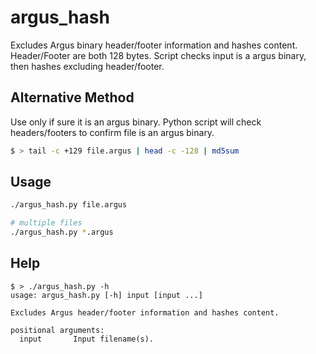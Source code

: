 # argus_hash
Excludes Argus binary header/footer information and hashes content. Header/Footer are both 128 bytes. Script checks input is a argus binary, then hashes excluding header/footer.

## Alternative Method
Use only if sure it is an argus binary. Python script will check headers/footers to confirm file is an argus binary.

```bash
$ > tail -c +129 file.argus | head -c -128 | md5sum
```

## Usage

```bash
./argus_hash.py file.argus

# multiple files
./argus_hash.py *.argus
```

## Help
```console
$ > ./argus_hash.py -h
usage: argus_hash.py [-h] input [input ...]

Excludes Argus header/footer information and hashes content.

positional arguments:
  input       Input filename(s).
```
